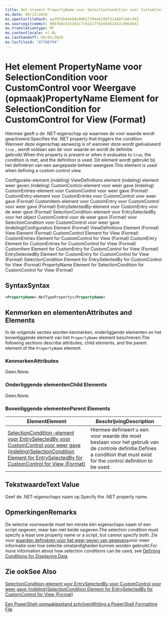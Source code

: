 ```yaml
---
title: Het element PropertyName voor SelectionCondition voor CustomControl voor weer gave (indeling) | Microsoft Docs
ms.date: 09/13/2016
ms.openlocfilehash: aa3955b84b8de9901f394e8108f31440fcb6c942
ms.sourcegitcommit: 0907b8c6322d2c7c61b17f8168d53452c8964b41
ms.translationtype: MT
ms.contentlocale: nl-NL
ms.lasthandoff: 08/05/2020
ms.locfileid: "87780794"
---
```

# <a name="propertyname-element-for-selectioncondition-for-customcontrol-for-view-format"></a><span data-ttu-id="fc571-102">Het element PropertyName voor SelectionCondition voor CustomControl voor Weergave (opmaak)</span><span class="sxs-lookup"><span data-stu-id="fc571-102">PropertyName Element for SelectionCondition for CustomControl for View (Format)</span></span>

<span data-ttu-id="fc571-103">Hiermee geeft u de .NET-eigenschap op waarmee de voor waarde wordt geactiveerd.</span><span class="sxs-lookup"><span data-stu-id="fc571-103">Specifies the .NET property that triggers the condition.</span></span> <span data-ttu-id="fc571-104">Wanneer deze eigenschap aanwezig is of wanneer deze wordt geëvalueerd `true` , wordt voldaan aan de voor waarde en wordt de definitie gebruikt.</span><span class="sxs-lookup"><span data-stu-id="fc571-104">When this property is present or when it evaluates to `true`, the condition is met, and the definition is used.</span></span> <span data-ttu-id="fc571-105">Dit element wordt gebruikt bij het definiëren van een aangepaste beheer weergave.</span><span class="sxs-lookup"><span data-stu-id="fc571-105">This element is used when defining a custom control view.</span></span>

<span data-ttu-id="fc571-106">Configuratie-element (indeling) ViewDefinitions element (indeling) element weer geven (indeling) CustomControl-element voor weer gave (indeling) CustomEntries-element voor CustomControl voor weer gave (Format) CustomEntry-element voor CustomEntries voor CustomControl voor weer gave (Format) CustomItem-element voor CustomEntry voor CustomControl voor weer gave (Format) EntrySelectedBy-element voor CustomEntry voor de weer gave (Format) SelectionCondition-element voor EntrySelectedBy voor het object CustomControl voor de weer gave (Format) voor SelectionCondition voor CustomControl voor weer gave (indeling)</span><span class="sxs-lookup"><span data-stu-id="fc571-106">Configuration Element (Format) ViewDefinitions Element (Format) View Element (Format) CustomControl Element for View (Format) CustomEntries Element for CustomControl for View (Format) CustomEntry Element for CustomEntries for CustomControl for View (Format) CustomItem Element for CustomEntry for CustomControl for View (Format) EntrySelectedBy Element for CustomEntry for CustomControl for View (Format) SelectionCondition Element for EntrySelectedBy for CustomControl for View (Format) PropertyName Element for SelectionCondition for CustomControl for View (Format)</span></span>

## <a name="syntax"></a><span data-ttu-id="fc571-107">Syntax</span><span class="sxs-lookup"><span data-stu-id="fc571-107">Syntax</span></span>

```xml
<PropertyName>.NetTypeProperty</PropertyName>
```

## <a name="attributes-and-elements"></a><span data-ttu-id="fc571-108">Kenmerken en elementen</span><span class="sxs-lookup"><span data-stu-id="fc571-108">Attributes and Elements</span></span>

<span data-ttu-id="fc571-109">In de volgende secties worden kenmerken, onderliggende elementen en het bovenliggende element van het `PropertyName` element beschreven.</span><span class="sxs-lookup"><span data-stu-id="fc571-109">The following sections describe attributes, child elements, and the parent element of the `PropertyName` element.</span></span>

### <a name="attributes"></a><span data-ttu-id="fc571-110">Kenmerken</span><span class="sxs-lookup"><span data-stu-id="fc571-110">Attributes</span></span>

<span data-ttu-id="fc571-111">Geen.</span><span class="sxs-lookup"><span data-stu-id="fc571-111">None.</span></span>

### <a name="child-elements"></a><span data-ttu-id="fc571-112">Onderliggende elementen</span><span class="sxs-lookup"><span data-stu-id="fc571-112">Child Elements</span></span>

<span data-ttu-id="fc571-113">Geen.</span><span class="sxs-lookup"><span data-stu-id="fc571-113">None.</span></span>

### <a name="parent-elements"></a><span data-ttu-id="fc571-114">Bovenliggende elementen</span><span class="sxs-lookup"><span data-stu-id="fc571-114">Parent Elements</span></span>

|<span data-ttu-id="fc571-115">Element</span><span class="sxs-lookup"><span data-stu-id="fc571-115">Element</span></span>|<span data-ttu-id="fc571-116">Beschrijving</span><span class="sxs-lookup"><span data-stu-id="fc571-116">Description</span></span>|
|-------------|-----------------|
|[<span data-ttu-id="fc571-117">SelectionCondition-element voor EntrySelectedBy voor CustomControl voor weer gave (indeling)</span><span class="sxs-lookup"><span data-stu-id="fc571-117">SelectionCondition Element for EntrySelectedBy for CustomControl for View (Format)</span></span>](./selectioncondition-element-for-entryselectedby-for-customcontrol-format.md)|<span data-ttu-id="fc571-118">Hiermee definieert u een voor waarde die moet bestaan voor het gebruik van de controle definitie.</span><span class="sxs-lookup"><span data-stu-id="fc571-118">Defines a condition that must exist for the control definition to be used.</span></span>|

## <a name="text-value"></a><span data-ttu-id="fc571-119">Tekstwaarde</span><span class="sxs-lookup"><span data-stu-id="fc571-119">Text Value</span></span>

<span data-ttu-id="fc571-120">Geef de .NET-eigenschaps naam op.</span><span class="sxs-lookup"><span data-stu-id="fc571-120">Specify the .NET property name.</span></span>

## <a name="remarks"></a><span data-ttu-id="fc571-121">Opmerkingen</span><span class="sxs-lookup"><span data-stu-id="fc571-121">Remarks</span></span>

<span data-ttu-id="fc571-122">De selectie voorwaarde moet ten minste één eigenschaps naam of een script opgeven, maar kan niet beide opgeven.</span><span class="sxs-lookup"><span data-stu-id="fc571-122">The selection condition must specify a least one property name or a script, but cannot specify both.</span></span> <span data-ttu-id="fc571-123">Zie voor [waarden definiëren voor het weer geven van gegevens](./defining-conditions-for-displaying-data.md)voor meer informatie over hoe selectie omstandigheden kunnen worden gebruikt.</span><span class="sxs-lookup"><span data-stu-id="fc571-123">For more information about how selection conditions can be used, see [Defining Conditions for Displaying Data](./defining-conditions-for-displaying-data.md).</span></span>

## <a name="see-also"></a><span data-ttu-id="fc571-124">Zie ook</span><span class="sxs-lookup"><span data-stu-id="fc571-124">See Also</span></span>

[<span data-ttu-id="fc571-125">SelectionCondition-element voor EntrySelectedBy voor CustomControl voor weer gave (indeling)</span><span class="sxs-lookup"><span data-stu-id="fc571-125">SelectionCondition Element for EntrySelectedBy for CustomControl for View (Format)</span></span>](./selectioncondition-element-for-entryselectedby-for-customcontrol-format.md)

[<span data-ttu-id="fc571-126">Een PowerShell-opmaakbestand schrijven</span><span class="sxs-lookup"><span data-stu-id="fc571-126">Writing a PowerShell Formatting File</span></span>](./writing-a-powershell-formatting-file.md)
